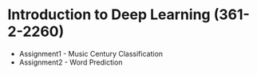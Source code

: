 # Introduction to Deep Learning (361-2-2260)

* Assignment1 - Music Century Classification
* Assignment2 - Word Prediction
